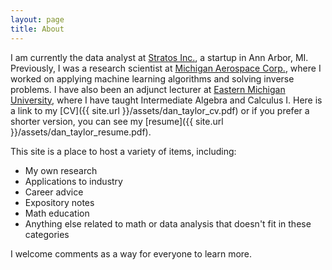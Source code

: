 ```yaml
---
layout: page
title: About
---
```


I am currently the data analyst at [Stratos Inc.](https://stratoscard.com/), a startup in Ann Arbor, MI. Previously, 
I was a research scientist at [Michigan Aerospace Corp.](http://www.michiganaerospace.com/), 
where I worked on applying machine learning algorithms and solving inverse problems. I 
have also been an adjunct lecturer at [Eastern Michigan University](http://www.emich.edu/math/), 
where I have taught Intermediate Algebra and Calculus I. Here is a link to my [CV]({{ site.url }}/assets/dan_taylor_cv.pdf) or if you prefer a shorter version, you can see my 
[resume]({{ site.url }}/assets/dan_taylor_resume.pdf).

This site is a place to host a variety of items, including:

* My own research
* Applications to industry
* Career advice
* Expository notes
* Math education
* Anything else related to math or data analysis that doesn't fit in these categories

I welcome comments as a way for everyone to learn more.